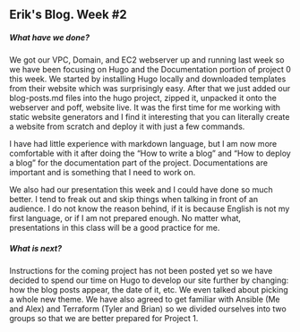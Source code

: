 ## Erik's Blog. Week #2

##### What have we done?
We got our VPC, Domain, and EC2 webserver up and running last week so we have
been focusing on Hugo and the Documentation portion of project 0 this week.
We started by installing Hugo locally and downloaded templates from their
website which was surprisingly easy. After that we just added our blog-posts.md
files into the hugo project, zipped it, unpacked it onto the webserver and poff,
website live. It was the first time for me working with static website
generators and I find it interesting that you can literally create a website
from scratch and deploy it with just a few commands.

I have had little experience with markdown language, but I am now more
comfortable with it after doing the “How to write a blog” and
“How to deploy a blog” for the documentation part of the project.
Documentations are important and is something that I need to work on.

We also had our presentation this week and I could have done so much better.
I tend to freak out and skip things when talking in front of an audience.
I do not know the reason behind, if it is because English is not my first
language, or if I am not prepared enough. No matter what, presentations in this
class will be a good practice for me.

##### What is next?
Instructions for the coming project has not been posted yet so we have decided
to spend our time on Hugo to develop our site further by changing: how the blog
posts appear, the date of it, etc. We even talked about picking a whole new
theme. We have also agreed to get familiar with Ansible (Me and Alex) and
Terraform (Tyler and Brian) so we divided ourselves into two groups so that we
are better prepared for Project 1.
